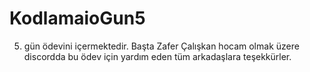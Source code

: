 # KodlamaioGun5
5. gün ödevini içermektedir. Başta Zafer Çalışkan hocam olmak üzere discordda bu ödev için yardım eden tüm arkadaşlara teşekkürler.
